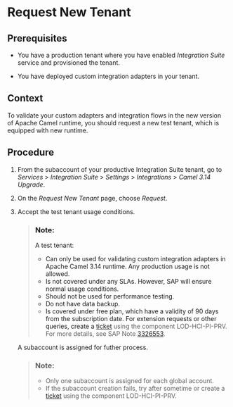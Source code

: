 <!-- loioac413cc4700445c486cf6c35d6f746ce -->

# Request New Tenant





<a name="loioac413cc4700445c486cf6c35d6f746ce__prereq_ck3_n2q_3xb"/>

## Prerequisites

-   You have a production tenant where you have enabled *Integration Suite* service and provisioned the tenant.

-   You have deployed custom integration adapters in your tenant.



## Context

To validate your custom adapters and integration flows in the new version of Apache Camel runtime, you should request a new test tenant, which is equipped with new runtime.



## Procedure

1.  From the subaccount of your productive Integration Suite tenant, go to *Services* \> *Integration Suite* \> *Settings* \> *Integrations* \> *Camel 3.14 Upgrade*.

2.  On the *Request New Tenant* page, choose *Request*.

3.  Accept the test tenant usage conditions.

    > ### Note:  
    > A test tenant:
    > 
    > -   Can only be used for validating custom integration adapters in Apache Camel 3.14 runtime. Any production usage is not allowed.
    > -   Is not covered under any SLAs. However, SAP will ensure normal usage conditions.
    > -   Should not be used for performance testing.
    > -   Do not have data backup.
    > -   Is covered under free plan, which have a validity of 90 days from the subscription date. For extension requests or other queries, create a [ticket](http://support.sap.com) using the component LOD-HCI-PI-PRV. For more details, see SAP Note [3326553](https://me.sap.com/notes/3326553).

    A subaccount is assigned for futher process.

    > ### Note:  
    > -   Only one subaccount is assigned for each global account.
    > -   If the subaccount creation fails, try after sometime or create a [ticket](http://support.sap.com) using the component LOD-HCI-PI-PRV.


